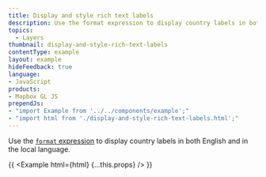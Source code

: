 ```yaml
---
title: Display and style rich text labels
description: Use the format expression to display country labels in both English and in the local language.
topics:
  - Layers
thumbnail: display-and-style-rich-text-labels
contentType: example
layout: example
hideFeedback: true
language:
- JavaScript
products:
- Mapbox GL JS
prependJs:
- "import Example from '../../components/example';"
- "import html from './display-and-style-rich-text-labels.html';"
---
```


Use the [`format` expression](https://maplibre.org/maplibre-gl-js-docs/style-spec/expressions/#types-format) to display country labels in both English and in the local language.

{{ <Example html={html} {...this.props} /> }}
